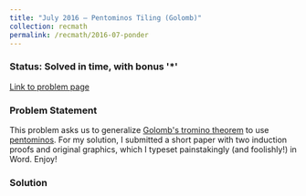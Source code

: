 ```yaml
---
title: "July 2016 – Pentominos Tiling (Golomb)"
collection: recmath
permalink: /recmath/2016-07-ponder
---
```

### Status: Solved in time, with bonus '&#42;'

[Link to problem page](https://research.ibm.com/haifa/ponderthis/challenges/July2016.html)

### Problem Statement

This problem asks us to generalize [Golomb's tromino theorem](https://www.cut-the-knot.org/Curriculum/Geometry/Tromino.shtml) to use [pentominos](https://en.wikipedia.org/wiki/Pentomino). For my solution, I submitted a short paper with two induction proofs and original graphics, which I typeset painstakingly (and foolishly!) in Word. Enjoy!

### Solution

 <object data="/files/pentominos-proof.pdf" width="1000" height="1000" type='application/pdf'/>
